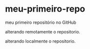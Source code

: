 # meu-primeiro-repo
meu primeiro repositório no GitHub


alterando remotamente o repositorio.

alterando localmente o repositorio.

